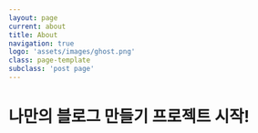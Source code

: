 ```yaml
---
layout: page
current: about
title: About
navigation: true
logo: 'assets/images/ghost.png'
class: page-template
subclass: 'post page'
---
```


나만의 블로그 만들기 프로젝트 시작!
================================
